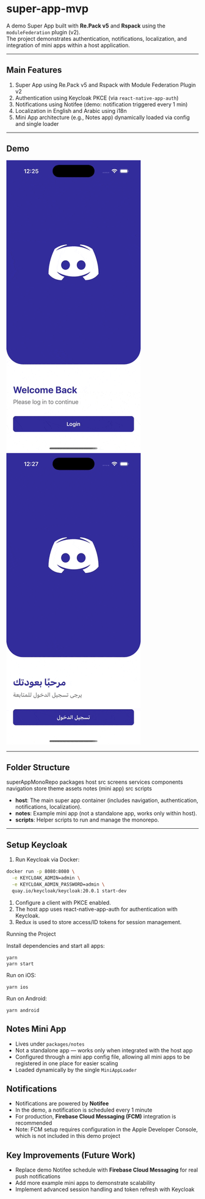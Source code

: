 # super-app-mvp

A demo Super App built with **Re.Pack v5** and **Rspack** using the `moduleFederation` plugin (v2).  
The project demonstrates authentication, notifications, localization, and integration of mini apps within a host application.

---

## Main Features

1. Super App using Re.Pack v5 and Rspack with Module Federation Plugin v2  
2. Authentication using Keycloak PKCE (via `react-native-app-auth`)  
3. Notifications using Notifee (demo: notification triggered every 1 min)  
4. Localization in English and Arabic using i18n 
5. Mini App architecture (e.g., Notes app) dynamically loaded via config and single loader  

---

## Demo

![Super App Demo](./assets/demo.gif)
![Super App Demo](./assets/demo-ar.gif)

---

## Folder Structure
superAppMonoRepo
packages
host
src
screens
services
components
navigation
store
theme
assets
notes (mini app)
src
scripts

- **host**: The main super app container (includes navigation, authentication, notifications, localization).  
- **notes**: Example mini app (not a standalone app, works only within host).  
- **scripts**: Helper scripts to run and manage the monorepo.  

---

## Setup Keycloak

1. Run Keycloak via Docker:

```bash
docker run -p 8080:8080 \
  -e KEYCLOAK_ADMIN=admin \
  -e KEYCLOAK_ADMIN_PASSWORD=admin \
  quay.io/keycloak/keycloak:20.0.1 start-dev
```
1. Configure a client with PKCE enabled.
2. The host app uses react-native-app-auth for authentication with Keycloak.
3. Redux is used to store access/ID tokens for session management.


Running the Project

Install dependencies and start all apps:
```
yarn
yarn start
```

Run on iOS:
```
yarn ios
```

Run on Android:
```
yarn android
```

## Notes Mini App

- Lives under `packages/notes`  
- Not a standalone app — works only when integrated with the host app  
- Configured through a mini app config file, allowing all mini apps to be registered in one place for easier scaling  
- Loaded dynamically by the single `MiniAppLoader`  

## Notifications

- Notifications are powered by **Notifee**  
- In the demo, a notification is scheduled every 1 minute  
- For production, **Firebase Cloud Messaging (FCM)** integration is recommended  
- Note: FCM setup requires configuration in the Apple Developer Console, which is not included in this demo project  

## Key Improvements (Future Work)

- Replace demo Notifee schedule with **Firebase Cloud Messaging** for real push notifications  
- Add more example mini apps to demonstrate scalability  
- Implement advanced session handling and token refresh with Keycloak
